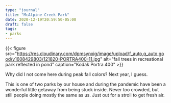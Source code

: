 ```yaml
---
type: "journal"
title: "McAlpine Creek Park"
date: 2020-12-19T20:59:50-05:00
draft: false
tags:
- parks
---
```


{{< figure src="https://res.cloudinary.com/dpmsynxig/image/upload/f_auto,q_auto:good/v1608429803/121820-PORTRA400-11.jpg" alt="fall trees in recreational park reflected in pond" caption="Kodak Portra 400" >}}

Why did I not come here during peak fall colors? Next year, I guess.

This is one of two parks by our house and during the pandemic have been a wonderful little getaway from being stuck inside. Never too crowded, but still people doing mostly the same as us. Just out for a stroll to get fresh air.
